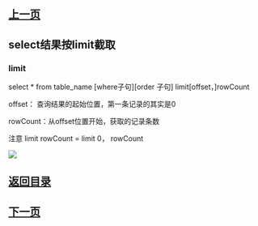 ## [上一页](course10)
## select结果按limit截取

### limit

select * from table_name [where子句][order 子句] limit[offset，]rowCount

offset： 查询结果的起始位置，第一条记录的其实是0

rowCount：从offset位置开始，获取的记录条数

注意  limit rowCount = limit 0， rowCount

![](http://ww3.sinaimg.cn/large/0060lm7Tly1fnai3q5iwyj30gb07jgli.jpg)




## [返回目录](https://wuchengcheng110120.github.io/MySQL/learnMySQL)
## [下一页](course12)
